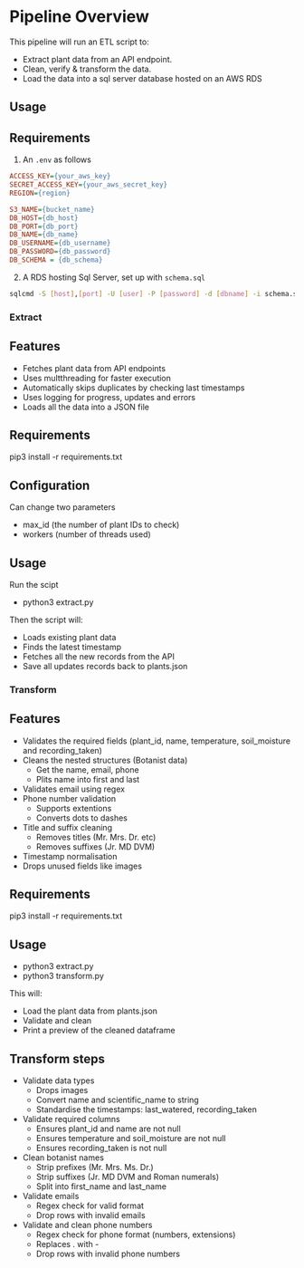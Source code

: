# Pipeline Overview
This pipeline will run an ETL script to:
- Extract plant data from an API endpoint.
- Clean, verify & transform the data.
- Load the data into a sql server database hosted on an AWS RDS


## Usage


## Requirements
1. An `.env` as follows
```ini
ACCESS_KEY={your_aws_key}
SECRET_ACCESS_KEY={your_aws_secret_key}
REGION={region}

S3_NAME={bucket_name}
DB_HOST={db_host}
DB_PORT={db_port}
DB_NAME={db_name}
DB_USERNAME={db_username}
DB_PASSWORD={db_password}
DB_SCHEMA = {db_schema}
```
2. A RDS hosting Sql Server, set up with `schema.sql`

```bash
sqlcmd -S [host],[port] -U [user] -P [password] -d [dbname] -i schema.sql
```

### Extract 

## Features

- Fetches plant data from API endpoints
- Uses multthreading for faster execution
- Automatically skips duplicates by checking last timestamps
- Uses logging for progress, updates and errors
- Loads all the data into a JSON file

## Requirements

pip3 install -r requirements.txt

## Configuration

Can change two parameters

- max_id (the number of plant IDs to check)
- workers (number of threads used)

## Usage 

Run the scipt

- python3 extract.py

Then the script will:

- Loads existing plant data
- Finds the latest timestamp
- Fetches all the new records from the API
- Save all updates records back to plants.json


### Transform 

## Features

- Validates the required fields (plant_id, name, temperature, soil_moisture and recording_taken)
- Cleans the nested structures (Botanist data)
    - Get the name, email, phone
    - Plits name into first and last
- Validates email using regex
- Phone number validation
    - Supports extentions
    - Converts dots to dashes
- Title and suffix cleaning
    - Removes titles (Mr. Mrs. Dr. etc)
    - Removes suffixes (Jr. MD DVM)
- Timestamp normalisation 
- Drops unused fields like images

## Requirements

pip3 install -r requirements.txt

## Usage

- python3 extract.py
- python3 transform.py

This will:

- Load the plant data from plants.json
- Validate and clean
- Print a preview of the cleaned dataframe

## Transform steps

- Validate data types
    - Drops images
    - Convert name and scientific_name to string
    - Standardise the timestamps: last_watered, recording_taken
- Validate required columns
    - Ensures plant_id and name are not null
    - Ensures temperature and soil_moisture are not null
    - Ensures recording_taken is not null
- Clean botanist names
    - Strip prefixes (Mr. Mrs. Ms. Dr.)
    - Strip suffixes (Jr. MD DVM and Roman numerals)
    - Split into first_name and last_name
- Validate emails
    - Regex check for valid format
    - Drop rows with invalid emails
- Validate and clean phone numbers
    - Regex check for phone format (numbers, extensions)
    - Replaces . with -
    - Drop rows with invalid phone numbers

